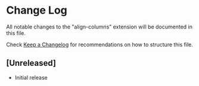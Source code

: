 # Change Log

All notable changes to the "align-columns" extension will be documented in this file.

Check [Keep a Changelog](http://keepachangelog.com/) for recommendations on how to structure this file.

## [Unreleased]

- Initial release